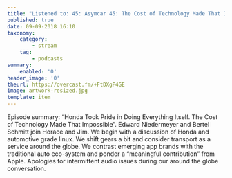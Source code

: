 ```yaml
---
title: "Listened to: 45: Asymcar 45: The Cost of Technology Made That Impossible"
published: true
date: 09-09-2018 16:10
taxonomy:
    category:
        - stream
    tag:
        - podcasts
summary:
    enabled: '0'
header_image: '0'
theurl: https://overcast.fm/+FtDXgP4GE
image: artwork-resized.jpg
template: item
---
```

 
Episode summary: “Honda Took Pride in Doing Everything Itself. The Cost of Technology Made That Impossible”. Edward Niedermeyer and Bertel Schmitt join Horace and Jim. We begin with a discussion of Honda and automotive grade linux. We shift gears a bit and consider transport as a service around the globe. We contrast emerging app brands with the traditional auto eco-system and ponder a “meaningful contribution” from Apple. Apologies for intermittent audio issues during our around the globe conversation.
